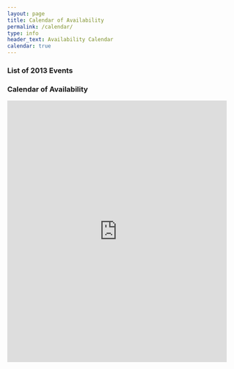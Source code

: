 ```yaml
---
layout: page
title: Calendar of Availability
permalink: /calendar/
type: info
header_text: Availability Calendar
calendar: true
---
```

<div class="span3">
	<h3>List of 2013 Events</h3>
<div id="upcoming"></div><!--/span-->
</div>
<div class="span9">
	<h3>Calendar of Availability</h3>
	<iframe src="https://calendar.google.com/calendar/embed?src=3stv1olfiheb8gl4to58u4ocmg%40group.calendar.google.com&ctz=Europe/Amsterdam" style=" border-width:0 " width="100%" height="600" frameborder="0" scrolling="no"></iframe>
</div>

